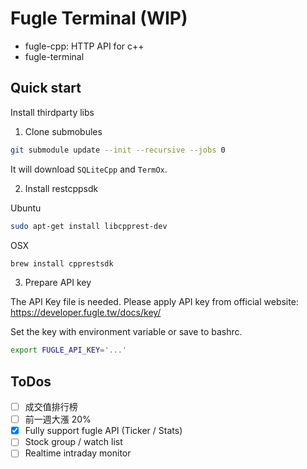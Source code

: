 
# Fugle Terminal (WIP)

* fugle-cpp: HTTP API for c++
* fugle-terminal


## Quick start

Install thirdparty libs

1. Clone submobules
```bash
git submodule update --init --recursive --jobs 0
```

It will download `SQLiteCpp` and `TermOx`.


2. Install restcppsdk

Ubuntu
```bash
sudo apt-get install libcpprest-dev
```

OSX
```bash
brew install cpprestsdk
```

3. Prepare API key

The API Key file is needed.
Please apply API key from official website: https://developer.fugle.tw/docs/key/

Set the key with environment variable or save to bashrc.
```bash
export FUGLE_API_KEY='...'
```

## ToDos
* [ ] 成交值排行榜
* [ ] 前一週大漲 20%
* [x] Fully support fugle API (Ticker / Stats)
* [ ] Stock group / watch list
* [ ] Realtime intraday monitor